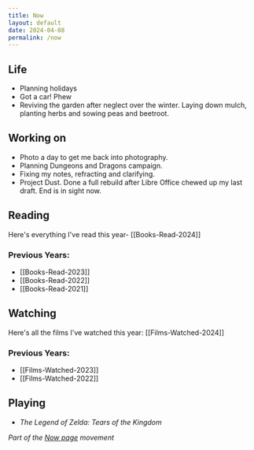 ```yaml
---
title: Now
layout: default
date: 2024-04-08
permalink: /now
---
```


## Life

- Planning holidays
- Got a car! Phew
- Reviving the garden after neglect over the winter. Laying down mulch, planting herbs and sowing peas and beetroot.

## Working on

- Photo a day to get me back into photography.
- Planning Dungeons and Dragons campaign.
- Fixing my notes, refracting and clarifying.
- Project Dust.  Done a full rebuild after Libre Office chewed up my last draft. End is in sight now.

## Reading

Here's everything I've read this year- [[Books-Read-2024]]
### Previous Years:

- [[Books-Read-2023]]
- [[Books-Read-2022]]  
- [[Books-Read-2021]] 

## Watching

Here's all the films I've watched this year: [[Films-Watched-2024]]

### Previous Years:

- [[Films-Watched-2023]]
- [[Films-Watched-2022]]

## Playing

- *The Legend of Zelda: Tears of the Kingdom*

*Part of the <a href="https://nownownow.com/about" >Now page</a> movement*

